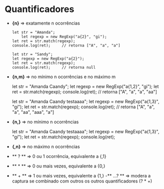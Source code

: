 # Quantificadores

- **{n}** => exatamente n ocorrências

	  let str = "Amanda";
          let regexp = new RegExp("a{2}", "gi");
	  let ret = str.match(regexp);
	  console.log(ret);		// retorna ["A", "a", "a"]

	  let str = "Sandy";
	  let regexp = new RegExp("a{2}");
	  let ret = str.match(regexp);
	  console.log(ret);		// retorna null

- **{n,m}** => no mínimo n ocorrências e no máximo m

	let str = "Amanda Caandy";
	let regexp = new RegExp("a{1,2}", "gi");
	let ret = str.match(regexp);
	console.log(ret);		// retorna ["A", "a", "a", "aa"]

	let str = "Amanda Caandy testaaaa";
	let regexp = new RegExp("a{1,3}", "gi");
	let ret = str.match(regexp);
	console.log(ret);		// retorna ["A", "a", "a", "aa", "aaa", "a"]	

- **{n,}** => no mínimo n ocorrências

	let str = "Amanda Caandy testaaaa";
	let regexp = new RegExp("a{1,3}", "gi");
	let ret = str.match(regexp);
	console.log(ret);

- **{,n}** => no máximo n ocorrências
- ** ? ** => 0 ou 1 ocorrência, equivalente a {,1}
- ** * ** => 0 ou mais vezes, equivalente a {0,}
- ** + ** => 1 ou mais vezes, equivalente a {1,}
-** ...? ** => modera a captura se combinado com outros os outros quantificadores (? * +) 
